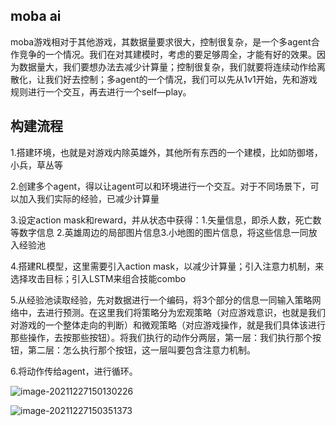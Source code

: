 ## moba ai

moba游戏相对于其他游戏，其数据量要求很大，控制很复杂，是一个多agent合作竞争的一个情况。我们在对其建模时，考虑的要足够周全，才能有好的效果。因为数据量大，我们要想办法去减少计算量；控制很复杂，我们就要将连续动作给离散化，让我们好去控制；多agent的一个情况，我们可以先从1v1开始，先和游戏规则进行一个交互，再去进行一个self—play。

## 构建流程

1.搭建环境，也就是对游戏内除英雄外，其他所有东西的一个建模，比如防御塔，小兵，草丛等

2.创建多个agent，得以让agent可以和环境进行一个交互。对于不同场景下，可以加入我们实际的经验，已减少计算量

3.设定action mask和reward，并从状态中获得：1.矢量信息，即杀人数，死亡数等数字信息 2.英雄周边的局部图片信息3.小地图的图片信息，将这些信息一同放入经验池 

4.搭建RL模型，这里需要引入action mask，以减少计算量；引入注意力机制，来选择攻击目标；引入LSTM来组合技能combo

5.从经验池读取经验，先对数据进行一个编码，将3个部分的信息一同输入策略网络中，去进行预测。在这里我们将策略分为宏观策略（对应游戏意识，也就是我们对游戏的一个整体走向的判断）和微观策略（对应游戏操作，就是我们具体该进行那些操作，去按那些按钮）。将我们执行的动作分两层，第一层：我们执行那个按钮，第二层：怎么执行那个按钮，这一层叫要包含注意力机制。

6.将动作传给agent，进行循环。

![image-20211227150130226](C:\Users\longyuan\AppData\Roaming\Typora\typora-user-images\image-20211227150130226.png)

![image-20211227150351373](C:\Users\longyuan\AppData\Roaming\Typora\typora-user-images\image-20211227150351373.png)


